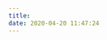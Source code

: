 ```yaml
---
title:
date: 2020-04-20 11:47:24
---
```

<style type="text/css">
    
    .header-inner{
         display: none;
    }
    .sidebar{
        display: none;
    }
    .content{
        margin-bottom: 360px;
    }
    .content-wrap{
       width: 100%;
       // box-sizing: content-box;
       padding: initial !important;
       background:url('https://s2.ax1x.com/2019/09/07/nlL4pR.jpg');
    }
    
	.main-inner{
		width: 100%;
	}
	.main {
        padding-bottom: 150px;
        margin-top: 0px;
        background:url('https://s2.ax1x.com/2019/09/07/nlL4pR.jpg');
	}
	.main-inner{
		margin-top: unset;
	}
	.page-post-detail .post-meta{
		display: none;
	}
	body {
		background-image: unset;
		background-attachment: unset;
		background-size: 100%;
		/*background-position: top left;*/
	}
	.header{
		background: rgba(28, 25, 25, 0.6);
		border-bottom: unset;
	}
	.menu .menu-item a{
		    font-weight: 300;
    		color: #e6eaed;
	}
	.footer-inner {
    	 padding-left: 0px;
    }
    
    img:hover {
        //opacity:0.8; /*透明度*/
        //filter:alpha(opacity=100); /* For IE8 and earlier */
    }

	.imgbox{
	    margin-top: 20px;
	    padding: 1px 10px;
        width: 100%;
        overflow: hidden;
        height: 250px;
	    border-right: 1px solid #bcbcbc;
	    background:url('https://s2.ax1x.com/2019/09/07/nlL4pR.jpg');
	}
	.box{
		visibility: visible;
		overflow: auto; 
		zoom: 1;
	}
	.box li{
        float: left;
        width: 25%;
        position: relative;
        overflow: hidden;
        text-align: center;
        list-style: none;
        margin: 0;
        /*display: inline;*/
        padding: 0;
        height: 360px;
	}
	.box li span{
        display: block;
        padding: 12% 7% 10% 7%;
        min-height: 80px;
        //background: #fff;
        color: #fff;
        font-size: 16px;
        font-weight: 600;
        line-height: 26px;
        -webkit-box-sizing: border-box;
        box-sizing: border-box;
	}

	img.imgitem{
		padding: unset;
		padding: unset;
		border: unset;
		position: relative;
		padding: 0px;
		height: auto;
		width: 100%;
	}

    div#posts.posts-expand {
        border: unset;
        padding: unset;
        margin-bottom: 10px;
    }
    .posts-expand .post-body img{
        padding: 0px !important;
    }
    .box p{
        margin-top: -25px;
        display: block;
        background: #121212;
        color: #fff;
        font-size: 14px;
        -webkit-box-sizing: border-box;
        box-sizing: border-box;
        text-align: center;
    }
    
    .box span strong{
        background: rgba(0,0,0,0.4);
        padding: 20px;
    }
    
    .posts-expand .post-title {
        display: none;
    }
    
    .title{
        margin: 10px auto;
        display: inline-block;
        vertical-align: middle;
        //background: url(/images/beichen.jpg);
        font: 85px/250px 'ChaletComprimeMilanSixty';
        //background-position: left bottom !important;
        background-position: center center !important;
        color: #fff;
        background-size: 100% auto !important; 
        -webkit-background-size: cover; 
        -moz-background-size: cover;
        -o-background-size: cover;
        width: 100%;
        text-align: center;
        border: unset;
        height: 560px;
        cursor: unset !important;
        -webkit-box-sizing: border-box;
        box-sizing: border-box;
    }

    @media (max-width: 767px){
        .box li {
            width: 98%;
        }
        .title {
            height: 200px;
        }
        
        .box span {
            min-height: 80px;
            border-right: unset;
            font-size: 17px;
        }
        .box p{
            border-right: unset;
            font-size: 12px;
          
        }
        .posts-expand {
            margin: unset;
        }
    
    }

    @media (min-width: 1600px){
    
        .container .main-inner{
            width: 100%;
        }
    }

</style>

<div id="box" class="box"></div>

<script type="text/javascript">
   
   // 相册json
   var json = 
    [
    	[
            {
                'title': '七彩丹霞',
                'url': 'https://s2.ax1x.com/2019/09/07/nlRzZt.jpg'
            },
            {
                'title': '9月雨后',
                'url': 'https://s2.ax1x.com/2019/09/07/nlRvqI.jpg'
            },
            {
                'title': '五花肉',
                'url': 'https://s2.ax1x.com/2019/09/07/nlRbGD.jpg'
            },
            {
                'title': '五花肉+1',
                'url': 'https://s2.ax1x.com/2019/09/07/nlRHPO.jpg'
            },
            {
                'title': '别样的艳',
                'url': 'https://s2.ax1x.com/2019/09/07/nlRTIK.jpg'
            },
            {
                'title': '远处的城堡',
                'url': 'https://s2.ax1x.com/2019/09/07/nlRXMd.md.jpg'
            },
            {
                'title': '夕阳红',
                'url': 'https://s2.ax1x.com/2019/09/07/nlRqRe.md.jpg'
            },
            {
                'title': '卢浮宫',
                'url': 'https://s2.ax1x.com/2019/09/07/nlRIVx.md.jpg'
            },
            {
                'title': '景区一角',
                'url': 'https://s2.ax1x.com/2019/09/07/nlRhrR.md.jpg'
            },
            {
                'title': '夕阳🌇',
                'url': 'https://s2.ax1x.com/2019/09/07/nlRbGD.md.jpg'
            },
            {
                'title': '冰沟丹霞',
                'url': 'https://s2.ax1x.com/2019/09/07/nlRLxH.md.jpg'
            },
            {
                'title': '别样的雨后',
                'url': 'https://s2.ax1x.com/2019/09/07/nlRRxJ.md.jpg'
            },
            {
                'title': '卢浮宫',
                'url': 'https://s2.ax1x.com/2019/09/07/nlR4q1.md.jpg'
            }
    	],
    	
    	[
            {
                'title': '世界之巅',
                'url': 'https://s2.ax1x.com/2019/09/07/nl5540.md.jpg'
            },
            {
                'title': '一天的行程',
                'url': 'https://s2.ax1x.com/2019/09/07/nl56gS.md.jpg'
            },
            {
                'title': '珠峰国家公园',
                'url': 'https://s2.ax1x.com/2019/09/07/nl5RBj.md.jpg'
            },
            {
                'title': '盘山公路',
                'url': 'https://s2.ax1x.com/2019/09/07/nl54Nq.md.jpg'
            },
            {
                'title': '保护区',
                'url': 'https://s2.ax1x.com/2019/09/07/nl5LDJ.md.png'
            },
            {
                'title': '珠峰大本营',
                'url': 'https://s2.ax1x.com/2019/09/07/nlINGV.md.png'
            },
            {
                'title': '氧气瓶',
                'url': 'https://s2.ax1x.com/2019/09/07/nl5jER.md.jpg'
            },
            {
                'title': '珠峰日出',
                'url': 'https://s2.ax1x.com/2019/09/07/nl5cjg.md.jpg'
            },
            {
                'title': '海拔最高的寺庙—绒布寺',
                'url': 'https://s2.ax1x.com/2019/09/07/nl5hEn.md.jpg'
            }
    	]
    ]
    
    var content = json2Array(json);
        
    var wid = 250;
    if ((window.innerWidth) > 1200) {
        wid = (window.innerWidth*3)/18;
    }
    var box = document.getElementById('box');
    
    var i=0;
    for (var i = 0; i < content.length; i++) {
    	var conBox = document.createElement("div");
    	conBox.id = 'conBox'+i;
    	box.appendChild(conBox);
    	var item = document.createElement("div");
    	var title = content[i][0].title;
    	var url = content[i][0].url;
    	item.innerHTML = "<button class = 'title' style = 'background: url(" + url + ");'><span style = 'display: inline;'><strong style = 'color:#f0f3f6;' >" + title + "</strong></span></button>";
    	conBox.appendChild(item);
    
    	for (var j = 1; j < content[i].length ; j++) {
    		var _title = content[i][j].title;
    		var _url = content[i][j].url;
    		var item = document.createElement("li");
    		item.innerHTML="<div class = 'imgbox' id = 'imgbox' style = 'height: " + wid + "px;'><img class = 'imgitem' src='" + _url + "' alt='" + _url + "'></div><span>" + _title +"</span>";
    		conBox.appendChild(item);
    	}
    }
    
    //json转二维数组
    function json2Array(arr) {
        for (var i=0; i<arr.length; i++) {
            var tmpArr = []
            for (var attr in arr[i]) {
                tmpArr.push(arr[i][attr])
            }
            arr[i] = tmpArr
        }
        return arr
    }

</script>